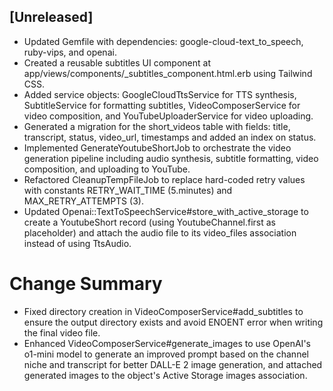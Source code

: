 ## [Unreleased]
- Updated Gemfile with dependencies: google-cloud-text_to_speech, ruby-vips, and openai.
- Created a reusable subtitles UI component at app/views/components/_subtitles_component.html.erb using Tailwind CSS.
- Added service objects: GoogleCloudTtsService for TTS synthesis, SubtitleService for formatting subtitles, VideoComposerService for video composition, and YouTubeUploaderService for video uploading.
- Generated a migration for the short_videos table with fields: title, transcript, status, video_url, timestamps and added an index on status.
- Implemented GenerateYoutubeShortJob to orchestrate the video generation pipeline including audio synthesis, subtitle formatting, video composition, and uploading to YouTube.
- Refactored CleanupTempFileJob to replace hard-coded retry values with constants RETRY_WAIT_TIME (5.minutes) and MAX_RETRY_ATTEMPTS (3).
- Updated Openai::TextToSpeechService#store_with_active_storage to create a YoutubeShort record (using YoutubeChannel.first as placeholder) and attach the audio file to its video_files association instead of using TtsAudio.

# Change Summary
- Fixed directory creation in VideoComposerService#add_subtitles to ensure the output directory exists and avoid ENOENT error when writing the final video file.
- Enhanced VideoComposerService#generate_images to use OpenAI's o1-mini model to generate an improved prompt based on the channel niche and transcript for better DALL-E 2 image generation, and attached generated images to the object's Active Storage images association.
